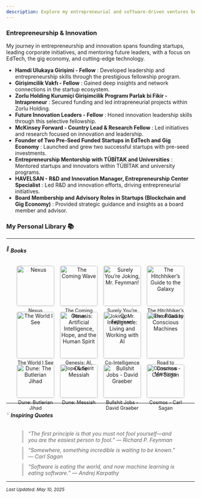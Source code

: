 ```yaml
---
description: Explore my entrepreneurial and software-driven ventures beyond academia.
---
```



<!--
<p align="center">
  <img class="img-fluid rounded z-depth-1" src="{{ site.baseurl }}/assets/img/group3.png" style="max-width: 100%;" />
</p>
-->

### Entrepreneurship & Innovation
My journey in entrepreneurship and innovation spans founding startups, leading corporate initiatives, and mentoring future leaders, with a focus on EdTech, the gig economy, and cutting-edge technology.

- **Hamdi Ulukaya Girişimi - Fellow**  : Developed leadership and entrepreneurship skills through the prestigious fellowship program.
- **Girişimcilik Vakfı - Fellow**  : Gained deep insights and network connections in the startup ecosystem.
- **Zorlu Holding Kurumiçi Girişimcilik Programı Parlak bi Fikir - Intrapreneur**  : Secured funding and led intrapreneurial projects within Zorlu Holding.
- **Future Innovation Leaders - Fellow**  : Honed innovation leadership skills through this selective fellowship.
- **McKinsey Forward - Country Lead & Research Fellow**  : Led initiatives and research focused on innovation and leadership.
- **Founder of Two Pre-Seed Funded Startups in EdTech and Gig Economy**  : Launched and grew two successful startups with pre-seed investments.
- **Entrepreneurship Mentorship with TÜBİTAK and Universities**  : Mentored startups and innovators within TÜBİTAK and university programs.
- **HAVELSAN - R&D and Innovation Manager, Entrepreneurship Center Specialist**  : Led R&D and innovation efforts, driving entrepreneurial initiatives.
- **Board Membership and Advisory Roles in Startups (Blockchain and Gig Economy)**  : Provided strategic guidance and insights as a board member and advisor.




### My Personal Library 📚

---

###### <sup>📖</sup> **Books**

<div class="books-grid" style="display:flex; flex-wrap:wrap; gap:1rem; justify-content:center;">

  <div class="book-item" style="text-align:center; width:100px; margin:0;">
    <img src="/assets/img/nexus.jpg" alt="Nexus" style="width:100%; border-radius:4px; box-shadow:0 1px 4px rgba(0,0,0,0.1);" />
    <div style="font-size:0.8rem; margin-top:0.3rem;">Nexus</div>
  </div>

  <div class="book-item" style="text-align:center; width:100px; margin:0;">
    <img src="/assets/img/wave.jpg" alt="The Coming Wave" style="width:100%; border-radius:4px; box-shadow:0 1px 4px rgba(0,0,0,0.1);" />
    <div style="font-size:0.8rem; margin-top:0.3rem;">The Coming Wave</div>
  </div>

  <div class="book-item" style="text-align:center; width:100px; margin:0;">
    <img src="/assets/img/feynman.jpg" alt="Surely You’re Joking, Mr. Feynman!" style="width:100%; border-radius:4px; box-shadow:0 1px 4px rgba(0,0,0,0.1);" />
    <div style="font-size:0.8rem; margin-top:0.3rem;">Surely You’re Joking, Mr. Feynman!</div>
  </div>

  <div class="book-item" style="text-align:center; width:100px; margin:0;">
    <img src="/assets/img/hitchiker.jpg" alt="The Hitchhiker’s Guide to the Galaxy" style="width:100%; border-radius:4px; box-shadow:0 1px 4px rgba(0,0,0,0.1);" />
    <div style="font-size:0.8rem; margin-top:0.3rem;">The Hitchhiker’s Guide of Galaxy</div>
  </div>

  <div class="book-item" style="text-align:center; width:100px; margin:0;">
    <img src="/assets/img/theworld.jpg" alt="The World I See" style="width:100%; border-radius:4px; box-shadow:0 1px 4px rgba(0,0,0,0.1);" />
    <div style="font-size:0.8rem; margin-top:0.3rem;">The World I See</div>
  </div>

  <div class="book-item" style="text-align:center; width:100px; margin:0;">
    <img src="/assets/img/genesis.jpg" alt="Genesis: Artificial Intelligence, Hope, and the Human Spirit" style="width:100%; border-radius:4px; box-shadow:0 1px 4px rgba(0,0,0,0.1);" />
    <div style="font-size:0.8rem; margin-top:0.3rem;">Genesis: AI, Hope & Spirit</div>
  </div>

  <div class="book-item" style="text-align:center; width:100px; margin:0;">
    <img src="/assets/img/cointelligence.jpg" alt="Co-Intelligence: Living and Working with AI" style="width:100%; border-radius:4px; box-shadow:0 1px 4px rgba(0,0,0,0.1);" />
    <div style="font-size:0.8rem; margin-top:0.3rem;">Co-Intelligence</div>
  </div>

  <div class="book-item" style="text-align:center; width:100px; margin:0;">
    <img src="/assets/img/theroad.jpg" alt="The Road to Conscious Machines" style="width:100%; border-radius:4px; box-shadow:0 1px 4px rgba(0,0,0,0.1);" />
    <div style="font-size:0.8rem; margin-top:0.3rem;">Road to Conscious Machines</div>
  </div>

  <div class="book-item" style="text-align:center; width:100px; margin:0;">
    <img src="/assets/img/dunebutlerian.jpg" alt="Dune: The Butlerian Jihad" style="width:100%; border-radius:4px; box-shadow:0 1px 4px rgba(0,0,0,0.1);" />
    <div style="font-size:0.8rem; margin-top:0.3rem;">Dune: Butlerian Jihad</div>
  </div>

  <div class="book-item" style="text-align:center; width:100px; margin:0;">
    <img src="/assets/img/dunemessiah.jpg" alt="Dune: Messiah" style="width:100%; border-radius:4px; box-shadow:0 1px 4px rgba(0,0,0,0.1);" />
    <div style="font-size:0.8rem; margin-top:0.3rem;">Dune: Messiah</div>
  </div>

  <div class="book-item" style="text-align:center; width:100px; margin:0;">
    <img src="/assets/img/bullshit.jpg" alt="Bullshit Jobs - David Graeber" style="width:100%; border-radius:4px; box-shadow:0 1px 4px rgba(0,0,0,0.1);" />
    <div style="font-size:0.8rem; margin-top:0.3rem;">Bullshit Jobs - David Graeber</div>
  </div>

  <div class="book-item" style="text-align:center; width:100px; margin:0;">
    <img src="/assets/img/cosmos.jpg" alt="Cosmos - Carl Sagan" style="width:100%; border-radius:4px; box-shadow:0 1px 4px rgba(0,0,0,0.1);" />
    <div style="font-size:0.8rem; margin-top:0.3rem;">Cosmos - Carl Sagan</div>
  </div>

</div>


---

###### <sup>💡</sup> **Inspiring Quotes**

<blockquote style="font-size:14px; font-style:italic; border-left:4px solid #ccc; padding-left:12px; margin:10px auto; max-width:80%;">
“The first principle is that you must not fool yourself—and you are the easiest person to fool.”  
— Richard P. Feynman
</blockquote>

<blockquote style="font-size:14px; font-style:italic; border-left:4px solid #ccc; padding-left:12px; margin:10px auto; max-width:80%;">
“Somewhere, something incredible is waiting to be known.”  
— Carl Sagan
</blockquote>

<blockquote style="font-size:14px; font-style:italic; border-left:4px solid #ccc; padding-left:12px; margin:10px auto; max-width:80%;">
“Software is eating the world, and now machine learning is eating software.”  
— Andrej Karpathy
</blockquote>

---

<sub>*Last Updated: May 10, 2025*</sub>


